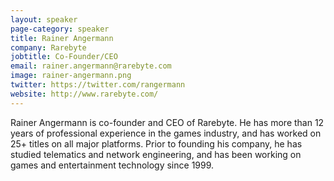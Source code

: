 ```yaml
---
layout: speaker
page-category: speaker
title: Rainer Angermann
company: Rarebyte
jobtitle: Co-Founder/CEO
email: rainer.angermann@rarebyte.com
image: rainer-angermann.png
twitter: https://twitter.com/rangermann
website: http://www.rarebyte.com/
---
```


Rainer Angermann is co-founder and CEO of Rarebyte. He has more than 12 years of professional experience in the games industry, and has worked on 25+ titles on all major platforms. Prior to founding his company, he has studied telematics and network engineering, and has been working on games and entertainment technology since 1999.